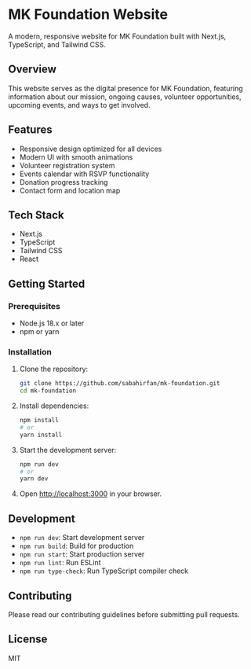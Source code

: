 # MK Foundation Website

A modern, responsive website for MK Foundation built with Next.js, TypeScript, and Tailwind CSS.

## Overview

This website serves as the digital presence for MK Foundation, featuring information about our mission, ongoing causes, volunteer opportunities, upcoming events, and ways to get involved.

## Features

- Responsive design optimized for all devices
- Modern UI with smooth animations
- Volunteer registration system
- Events calendar with RSVP functionality
- Donation progress tracking
- Contact form and location map

## Tech Stack

- Next.js
- TypeScript
- Tailwind CSS
- React

## Getting Started

### Prerequisites

- Node.js 18.x or later
- npm or yarn

### Installation

1. Clone the repository:
   ```bash
   git clone https://github.com/sabahirfan/mk-foundation.git
   cd mk-foundation
   ```

2. Install dependencies:
   ```bash
   npm install
   # or
   yarn install
   ```

3. Start the development server:
   ```bash
   npm run dev
   # or
   yarn dev
   ```

4. Open [http://localhost:3000](http://localhost:3000) in your browser.

## Development

- `npm run dev`: Start development server
- `npm run build`: Build for production
- `npm run start`: Start production server
- `npm run lint`: Run ESLint
- `npm run type-check`: Run TypeScript compiler check

## Contributing

Please read our contributing guidelines before submitting pull requests.

## License

MIT